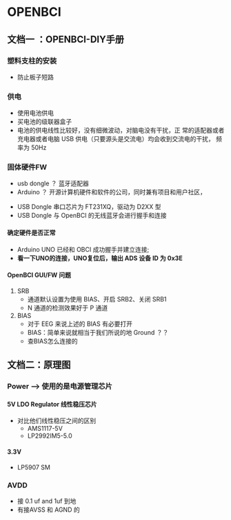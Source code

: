 # OPENBCI
## 文档一 ：OPENBCI-DIY手册
### 塑料支柱的安装
+ 防止板子短路
### 供电
+ 使用电池供电
+ 买电池的级联器盒子
+ 电池的供电线性比较好，没有细微波动，对脑电没有干扰，正
常的适配器或者充电器或者电脑 USB 供电（只要源头是交流电）均会收到交流电的干扰，
频率为 50Hz
### 固体硬件FW
- usb dongle ？ 蓝牙适配器
- Arduino   ？ 开源计算机硬件和软件的公司，同时兼有项目和用户社区，
+  USB Dongle 串口芯片为 FT231XQ，驱动为 D2XX 型
+ USB Dongle 与 OpenBCI 的无线蓝牙会进行握手和连接
#### 确定硬件是否正常
- Arduino UNO 已经和 OBCI 成功握手并建立连接;
- **看一下UNO的连接，UNO复位后，输出 ADS 设备 ID 为 0x3E**
#### OpenBCI GUI/FW  问题
1. SRB
    + 通道默认设置为使用 BIAS、开启 SRB2、关闭 SRB1
    + N 通道的检测效果好于 P 通道
2. BIAS
    + 对于 EEG 来说上述的 BIAS 有必要打开
    + BIAS：简单来说就相当于我们所说的地 Ground ？？
    + 查BIAS怎么连接的
## 文档二：原理图
### Power --> 使用的是电源管理芯片

#### 5V LDO Regulator 线性稳压芯片
+ 对比他们线性稳压之间的区别
    + AMS1117-5V
    + LP2992IM5-5.0
#### 3.3V
+ LP5907 SM
### AVDD
+ 接 0.1 uf and 1uf 到地
+ 有接AVSS 和 AGND 的